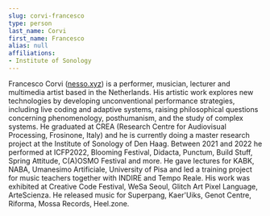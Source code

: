 ```yaml
---
slug: corvi-francesco
type: person
last_name: Corvi
first_name: Francesco
alias: null
affiliations:
- Institute of Sonology
---
```


Francesco Corvi ([nesso.xyz](https://nesso.xyz)) is a performer, musician, lecturer and multimedia artist based in the Netherlands. His artistic work explores new technologies by developing unconventional performance strategies, including live coding and adaptive systems, raising philosophical questions concerning phenomenology, posthumanism, and the study of complex systems. He graduated at CREA (Research Centre for Audiovisual Processing, Frosinone, Italy) and he is currently doing a master research project at the Institute of Sonology of Den Haag. Between 2021 and 2022 he performed at ICFP2022, Blooming Festival, Didacta, Punctum, Build Stuff, Spring Attitude, C(A)OSMO Festival and more. He gave lectures for KABK, NABA, Umanesimo Artificiale, University of Pisa and led a training project for music teachers together with INDIRE and Tempo Reale. His work was exhibited at Creative Code Festival, WeSa Seoul, Glitch Art Pixel Language, ArteScienza. He released music for Superpang, Kaer'Uiks, Genot Centre, Riforma, Mossa Records, Heel.zone.